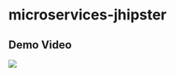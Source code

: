 # microservices-jhipster

## Demo Video

[<img src="https://img.youtube.com/vi/1DrZ5K6gFmA/maxresdefault.jpg">](https://youtu.be/1DrZ5K6gFmA)

